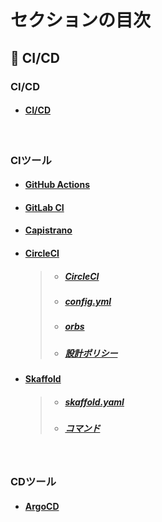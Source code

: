 # セクションの目次

## 🔄 CI/CD

### CI/CD

* #### [CI/CD](https://hiroki-it.github.io/tech-notebook/devops/cicd.html)

<br>

### CIツール

* #### [︎GitHub Actions](https://hiroki-it.github.io/tech-notebook/devops/devops_ci_github_actions.html)
* #### [︎GitLab CI](https://hiroki-it.github.io/tech-notebook/devops/devops_ci_gitlab_ci.html)
* #### [︎Capistrano](https://hiroki-it.github.io/tech-notebook/devops/devops_ci_capistrano.html)
* #### <u>CircleCI</u>
  > * ##### [︎CircleCI](https://hiroki-it.github.io/tech-notebook/devops/devops_ci_circleci.html)
  > * ##### [︎config.yml](https://hiroki-it.github.io/tech-notebook/devops/devops_ci_circleci_config_yml.html)
  > * ##### [︎orbs](https://hiroki-it.github.io/tech-notebook/devops/devops_ci_circleci_orbs.html)
  > * ##### [︎設計ポリシー](https://hiroki-it.github.io/tech-notebook/devops/devops_ci_circleci_policy.html)

* #### <u>Skaffold</u>
  > * ##### [︎skaffold.yaml](https://hiroki-it.github.io/tech-notebook/devops/devops_ci_skaffold_yaml.html)
  > * ##### [︎コマンド](https://hiroki-it.github.io/tech-notebook/devops/devops_ci_skaffold_command.html)

<br>

### CDツール

* #### [︎ArgoCD](https://hiroki-it.github.io/tech-notebook/devops/devops_cd_argocd.html)

<br>
